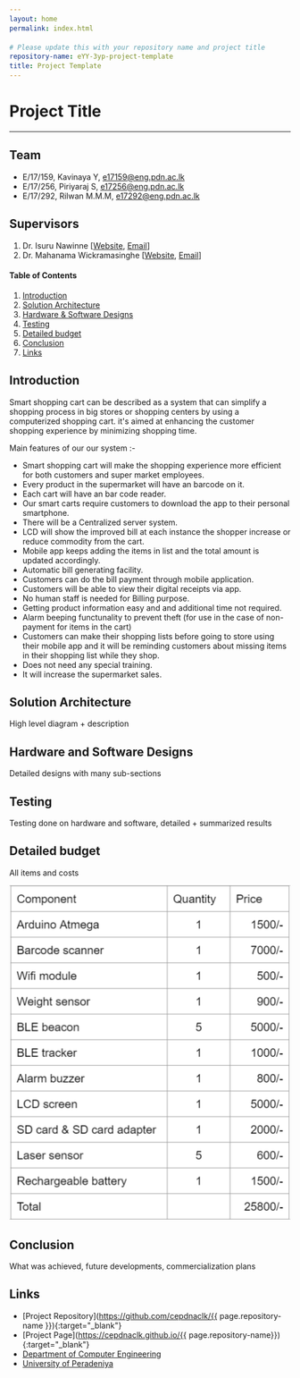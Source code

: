 ```yaml
---
layout: home
permalink: index.html

# Please update this with your repository name and project title
repository-name: eYY-3yp-project-template
title: Project Template
---
```


[comment]: # "This is the standard layout for the project, but you can clean this and use your own template"

# Project Title

---

## Team
-  E/17/159, Kavinaya Y, [e17159@eng.pdn.ac.lk](e17159@eng.pdn.ac.lk)
-  E/17/256, Piriyaraj S, [e17256@eng.pdn.ac.lk](e17256@eng.pdn.ac.lk)
-  E/17/292, Rilwan M.M.M, [e17292@eng.pdn.ac.lk](e17292@eng.pdn.ac.lk)

## Supervisors
1. Dr. Isuru Nawinne [[Website](http://www.ce.pdn.ac.lk/academic-staff/isuru-nawinne/), [Email](mailto:isurun@eng.pdn.ac.lk)]
2. Dr. Mahanama Wickramasinghe [[Website](http://www.ce.pdn.ac.lk/2021/05/02/dr-mahanama-wickramasinghe/), [Email](mailto:mahanamaw@eng.pdn.ac.lk)]


<!-- Image (photo/drawing of the final hardware) should be here -->

<!-- This is a sample image, to show how to add images to your page. To learn more options, please refer [this](https://projects.ce.pdn.ac.lk/docs/faq/how-to-add-an-image/) -->

<!-- ![Sample Image](./images/sample.png) -->

#### Table of Contents
1. [Introduction](#introduction)
2. [Solution Architecture](#solution-architecture )
3. [Hardware & Software Designs](#hardware-and-software-designs)
4. [Testing](#testing)
5. [Detailed budget](#detailed-budget)
6. [Conclusion](#conclusion)
7. [Links](#links)

## Introduction

Smart shopping cart can be described as a system that can simplify a shopping process in big stores or shopping centers by using 
a computerized shopping cart. it's aimed at enhancing the customer shopping experience by minimizing shopping time.

Main features of our our system :-

- Smart shopping cart will make the shopping experience more efficient for both customers and super market employees.
- Every product in the supermarket will have an barcode on it.
- Each cart will have an bar code reader.
- Our smart carts require customers to download the app to their personal smartphone.
- There will be a Centralized server system.
- LCD will show the improved bill at each instance the shopper increase or reduce commodity from the cart.
- Mobile app keeps adding the items in list and the total amount is updated accordingly.
- Automatic bill generating facility.
- Customers can do the bill payment through mobile application.
- Customers will be able to view their digital receipts via app.
- No human staff is needed for Billing purpose.
- Getting product information easy and and additional time not required.
- Alarm beeping functunality to prevent theft (for use in the case of non-payment for items in the cart)
- Customers can make their shopping lists before going to store using their mobile app and it will be reminding customers about missing items in their shopping list while they shop.
- Does not need any special training.
- It will increase the supermarket sales.


## Solution Architecture

High level diagram + description

## Hardware and Software Designs

Detailed designs with many sub-sections

## Testing

Testing done on hardware and software, detailed + summarized results

## Detailed budget

All items and costs

![budget](images/budget.png)
## Conclusion

What was achieved, future developments, commercialization plans

## Links

- [Project Repository](https://github.com/cepdnaclk/{{ page.repository-name }}){:target="_blank"}
- [Project Page](https://cepdnaclk.github.io/{{ page.repository-name}}){:target="_blank"}
- [Department of Computer Engineering](http://www.ce.pdn.ac.lk/)
- [University of Peradeniya](https://eng.pdn.ac.lk/)

[//]: # (Please refer this to learn more about Markdown syntax)
[//]: # (https://github.com/adam-p/markdown-here/wiki/Markdown-Cheatsheet)
